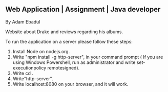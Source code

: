 
## Web Application | Assignment | Java developer
By Adam Ebadul

Website about Drake and reviews regarding his albums.

To run the application on a server please follow these steps: 

1. Install Node on nodejs.org.
2. Write "npm install -g http-server", in your command prompt ( If you are using Windows Powershell, run as administrator and write set-executionpolicy remotesigned).
3. Write cd <where your map is located>.
4. Write"http-server".
5. Write localhost:8080 on your browser, and it will work.

